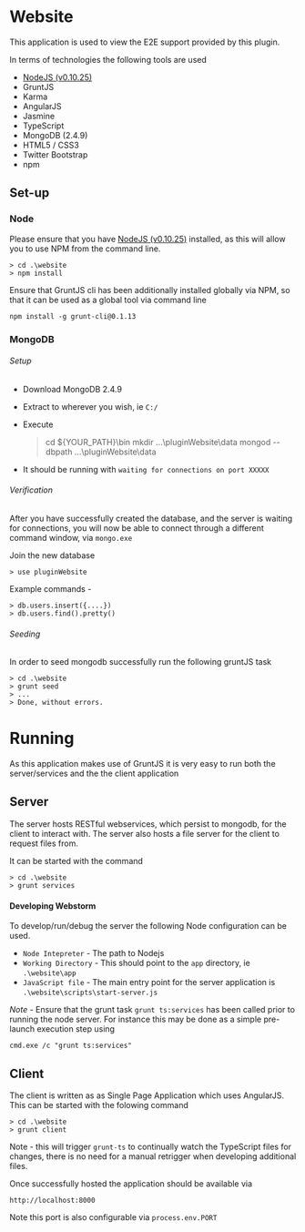 # Website

This application is used to view the E2E support provided by this plugin.

In terms of technologies the following tools are used 

- [NodeJS (v0.10.25)](http://nodejs.org/)
- GruntJS
- Karma
- AngularJS
- Jasmine 
- TypeScript
- MongoDB (2.4.9)
- HTML5 / CSS3
- Twitter Bootstrap
- npm


## Set-up

### Node

Please ensure that you have [NodeJS (v0.10.25)](http://nodejs.org/) installed, as this will allow you to use NPM from the command line.

	> cd .\website
	> npm install

Ensure that GruntJS cli has been additionally installed globally via NPM, so that it can be used as a global tool via command line

	npm install -g grunt-cli@0.1.13

### MongoDB

###### Setup

- Download MongoDB 2.4.9
- Extract to wherever you wish, ie `C:/`
- Execute

    > cd ${YOUR_PATH}\bin
    > mkdir .\..\pluginWebsite\data
    > mongod --dbpath .\..\pluginWebsite\data

- It should be running with `waiting for connections on port XXXXX`

###### Verification

After you have successfully created the database, and the server is waiting for connections, you will now be able to connect through a different command window, via `mongo.exe`

Join the new database

    > use pluginWebsite

Example commands -

	> db.users.insert({....})
	> db.users.find().pretty()
	
###### Seeding

In order to seed mongodb successfully run the following gruntJS task

	> cd .\website
	> grunt seed
	> ...
	> Done, without errors.

# Running

As this application makes use of GruntJS it is very easy to run both the server/services and the the client application

## Server

The server hosts RESTful webservices, which persist to mongodb, for the client to interact with. The server also hosts a file server for the client to request files from.

It can be started with the command

	> cd .\website
	> grunt services


#### Developing Webstorm

To develop/run/debug the server the following Node configuration can be used.

- `Node Intepreter` - The path to Nodejs
- `Working Directory` - This should point to the `app` directory, ie `.\website\app`
- `JavaScript file` - The main entry point for the server application is `.\website\scripts\start-server.js`

*Note* - Ensure that the grunt task `grunt ts:services` has been called prior to running the node server. For instance this may be done as a simple pre-launch execution step using

    cmd.exe /c "grunt ts:services"

## Client

The client is written as as Single Page Application which uses AngularJS. This can be started with the folowing command

	> cd .\website
	> grunt client

Note - this will trigger `grunt-ts` to continually watch the TypeScript files for changes, there is no need for a manual retrigger when developing additional files.

Once successfully hosted the application should be available via

	http://localhost:8000

Note this port is also configurable via `process.env.PORT` 